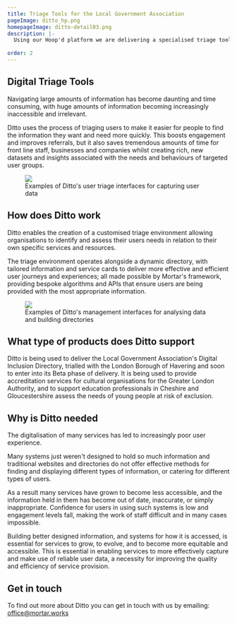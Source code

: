 ```yaml
---
title: Triage Tools for the Local Government Association
pageImage: ditto_hp.png
homepageImage: ditto-detail03.png
description: |-
  Using our Hoop'd platform we are delivering a specialised triage tool supporting local authorities and place based partnerships in delivering digital inclusion programmes, campaigns and networks.
 
order: 2
---
```


Digital Triage Tools
---------------------------------------------------------------------------------------------------------------------------------
Navigating large amounts of information has become daunting and time consuming, with huge amounts of information becoming increasingly inaccessible and irrelevant.   

Ditto uses the process of triaging users to make it easier for people to find the information they want and need more quickly. This boosts engagement and improves referrals, but it also saves tremendous amounts of time for front line staff, businesses and companies whilst creating rich, new datasets and insights associated with the needs and behaviours of targeted user groups. 

<figure>
  <img src="{{ '/static/images/use-cases/ditto_01.jpg' | url }}" />
  <figcaption>
   Examples of Ditto's user triage interfaces for capturing user data
  </figcaption>
</figure>

How does Ditto work
---------------------------------------------------------------------------------------------------------------------------------
Ditto enables the creation of a customised triage environment allowing organisations to identify and assess their users needs in relation to their own specific services and resources. 

The triage environment operates alongside a dynamic directory, with tailored information and service cards to deliver more effective and efficient user journeys and experiences; all made possible by Mortar's framework, providing bespoke algorithms and APIs that ensure users are being provided with the most appropriate information. 

<figure>
  <img src="{{ '/static/images/use-cases/ditto_02.jpg' | url }}" />
  <figcaption>
   Examples of Ditto's management interfaces for analysing data and building directories
  </figcaption>
</figure>

What type of products does Ditto support
---------------------------------------------------------------------------------------------------------------------------------
Ditto is being used to deliver the Local Government Association's Digital Inclusion Directory, trialled with the London Borough of Havering and soon to enter into its Beta phase of delivery. It is being used to provide accreditation services for cultural organisations for the Greater London Authority, and to support education professionals in Cheshire and Gloucestershire assess the needs of young people at risk of exclusion. 

Why is Ditto needed
---------------------------------------------------------------------------------------------------------------------------------

The digitalisation of many services has led to increasingly poor user experience. 

Many systems just weren't designed to hold so much information and traditional websites and directories do not offer effective methods for finding and displaying different types of information, or catering for different types of users. 

As a result many services have grown to become less accessible, and the information held in them has become out of date, inaccurate, or simply inappropriate. Confidence for users in using such systems is low and engagement levels fall, making the work of staff difficult and in many cases impossible. 

Building better designed information, and systems for how it is accessed, is essential for services to grow, to evolve, and to become more equitable and accessible. This is essential in enabling services to more effectively capture and make use of reliable user data, a necessity for improving the quality and efficiency of service provision.

Get in touch
---------------------------------------------------------------------------------------------------------------------------------
To find out more about Ditto you can get in touch with us by emailing: office@mortar.works
